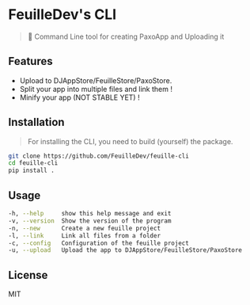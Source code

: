 # FeuilleDev's CLI

> 🌿 Command Line tool for creating PaxoApp and Uploading it

## Features

- Upload to DJAppStore/FeuilleStore/PaxoStore.
- Split your app into multiple files and link them !
- Minify your app (NOT STABLE YET) !

## Installation
> For installing the CLI, you need to build (yourself) the package.

```bash
git clone https://github.com/FeuilleDev/feuille-cli
cd feuille-cli
pip install .
```

## Usage

```bash
-h, --help     show this help message and exit
-v, --version  Show the version of the program
-n, --new      Create a new feuille project
-l, --link     Link all files from a folder
-c, --config   Configuration of the feuille project
-u, --upload   Upload the app to DJAppStore/FeuilleStore/PaxoStore
```

## License

MIT
